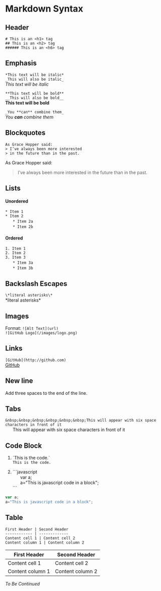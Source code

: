 # Markdown Syntax

## Header

`# This is an <h1> tag`   
`## This is an <h2> tag`   
`###### This is an <h6> tag`   

## Emphasis

`*This text will be italic*`   
`_This will also be italic_`   
*This text will be italic*   

`**This text will be bold**`   
`__This will also be bold__`    
**This text will be bold**   

`_You **can** combine them_`   
_You **can** combine them_   

## Blockquotes

`As Grace Hopper said:`   
`> I’ve always been more interested`   
`> in the future than in the past.`   

As Grace Hopper said:
> I’ve always been more interested
> in the future than in the past.

## Lists

#### Unordered
`* Item 1`   
`* Item 2`   
&nbsp;&nbsp;&nbsp;&nbsp;&nbsp;&nbsp;`* Item 2a`   
&nbsp;&nbsp;&nbsp;&nbsp;&nbsp;&nbsp;`* Item 2b`   

#### Ordered

`1. Item 1`   
`2. Item 2`   
`3. Item 3`   
&nbsp;&nbsp;&nbsp;&nbsp;&nbsp;&nbsp;`* Item 3a`   
&nbsp;&nbsp;&nbsp;&nbsp;&nbsp;&nbsp;`* Item 3b`   

## Backslash Escapes

`\*literal asterisks\*`   
\*literal asterisks\*   

## Images

Format: `![Alt Text](url)`   
`![GitHub Logo](/images/logo.png)`   

## Links

`[GitHub](http://github.com)`  
[GitHub](http://github.com)   

## New line

Add three spaces to the end of the line.   

## Tabs

`&nbsp;&nbsp;&nbsp;&nbsp;&nbsp;&nbsp;This will appear with six space characters in front of it`   
&nbsp;&nbsp;&nbsp;&nbsp;&nbsp;&nbsp;This will appear with six space characters in front of it

## Code Block
1. \`This is the code.\`   
`This is the code.`

2. \`\`\`javascript   
&nbsp;&nbsp;&nbsp;&nbsp;&nbsp;&nbsp;var a;   
&nbsp;&nbsp;&nbsp;&nbsp;&nbsp;&nbsp;a="This is javascript code in a block";   
\`\`\`
```javascript   
var a;   
a="This is javascript code in a block";   
```   

## Table

```
First Header | Second Header
------------ | -------------
Content cell 1 | Content cell 2
Content column 1 | Content column 2
```   

First Header | Second Header
------------ | -------------
Content cell 1 | Content cell 2
Content column 1 | Content column 2

_To Be Continued_
